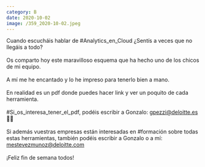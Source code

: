 ```yaml
--- 
category: B 
date: 2020-10-02 
image: /359_2020-10-02.jpeg 
--- 
```


Cuando escucháis hablar de #Analytics_en_Cloud ¿Sentís a veces que no llegáis a todo? <br><br>Os comparto hoy este maravilloso esquema que ha hecho uno de los chicos de mi equipo.<br><br>A mí me he encantado y lo he impreso para tenerlo bien a mano.<br><br>En realidad es un pdf donde puedes hacer link y ver un poquito de cada herramienta. <br><br>#Si_os_interesa_tener_el_pdf, podéis escribir a Gonzalo: gpezzi@deloitte.es 👩‍🎓<br><br>Si además vuestras empresas están interesadas en #formación sobre todas estas herramientas, también podéis escribir a Gonzalo o a mí: mestevezmunoz@deloitte.com<br><br>¡Feliz fin de semana todos!